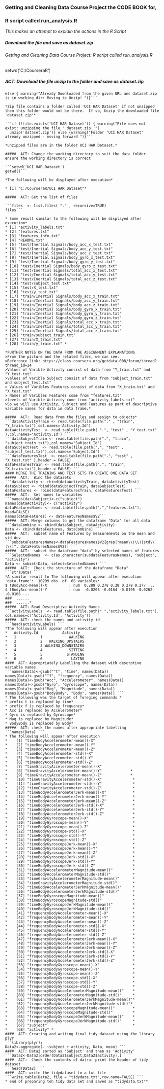 ### Getting and Cleaning Data Course Project the CODE BOOK for,
### R script called run_analysis.R
*This makes an attempt to explain the actions in the R Script*
##### Download the file and save as dataset.zip
######  Getting and Cleaning Data Course Project: R script called run_analysis.R
setwd('C:/CourseraR')
#####  ACT: Download the file  unzip to the folder and save as dataset.zip

```if (!file.exists('dataset.zip')) {download.file('https://d396qusza40orc.cloudfront.net/getdata%2Fprojectfiles%2FUCI%20HAR%20Dataset.zip',destfile='dataset.zip')} 
else { warning("Already Downloaded from the given URL and dataset.zip is in working dir: Moving to Unzip! ")}```

*Zip file contains a folder called 'UCI HAR Dataset' if not unzipped then this folder would not be there.  If so, Unzip the downloaded file 'dataset.zip'*

```if (!file.exists('UCI HAR Dataset')) { warning("File does not exist: unzipping the file ' dataset.zip '")
  unzip('dataset.zip')} else {warning("Folder 'UCI HAR Dataset' already unzipped - moving forward ")}```
  
*unzipped files are in the folder UCI HAR Dataset.*

#####  ACT: Change the working directory to suit the data folder. ensure the working directory is correct

```setwd('UCI HAR Dataset')
getwd()```

*The following will be displayed after execution*

* [1] "C:/CourseraR/UCI HAR Dataset"*
 
#####  ACT: Get the list of files

```files  <- list.files( "." , recursive=TRUE)
files```

* Some result similar to the following will be displayed after execution*
* [1] "activity_labels.txt"                         
* [2] "features.txt"                                
* [3] "features_info.txt"                           
* [4] "README.txt"                                  
* [5] "test/Inertial Signals/body_acc_x_test.txt"   
* [6] "test/Inertial Signals/body_acc_y_test.txt"   
* [7] "test/Inertial Signals/body_acc_z_test.txt"   
* [8] "test/Inertial Signals/body_gyro_x_test.txt"  
* [9] "test/Inertial Signals/body_gyro_y_test.txt"  
* [10] "test/Inertial Signals/body_gyro_z_test.txt"  
* [11] "test/Inertial Signals/total_acc_x_test.txt"  
* [12] "test/Inertial Signals/total_acc_y_test.txt"  
* [13] "test/Inertial Signals/total_acc_z_test.txt"  
* [14] "test/subject_test.txt"                       
* [15] "test/X_test.txt"                             
* [16] "test/y_test.txt"                             
* [17] "train/Inertial Signals/body_acc_x_train.txt" 
* [18] "train/Inertial Signals/body_acc_y_train.txt" 
* [19] "train/Inertial Signals/body_acc_z_train.txt" 
* [20] "train/Inertial Signals/body_gyro_x_train.txt"
* [21] "train/Inertial Signals/body_gyro_y_train.txt"
* [22] "train/Inertial Signals/body_gyro_z_train.txt"
* [23] "train/Inertial Signals/total_acc_x_train.txt"
* [24] "train/Inertial Signals/total_acc_y_train.txt"
* [25] "train/Inertial Signals/total_acc_z_train.txt"
* [26] "train/subject_train.txt"                     
* [27] "train/X_train.txt"                           
* [28] "train/y_train.txt" *

*FURTHER NOTES ON THE DATA FROM THE ASSIGNMENT EXPLANATIONS
>From the picture and the related files, we can see:
>Reference link: https://class.coursera.org/getdata-008/forum/thread?thread_id=24 
>Values of Varible Activity consist of data from "Y_train.txt" and "Y_test.txt"
>values of Varible Subject consist of data from "subject_train.txt" and subject_test.txt"
> Values of Varibles Features consist of data from "X_train.txt" and "X_test.txt"
> Names of Varibles Features come from "features.txt"
>levels of Varible Activity come from "activity_labels.txt"
>So we will use Activity, Subject and Features as part of descriptive variable names for data in data frame.*

#####  ACT:  Read data from the files and assign to objects*
```dataActivityTrain <- read.table(file.path("." , "train", "Y_train.txt"),col.names='Activity.Id')
dataActivityTest  <- read.table(file.path( ".", "test" , "Y_test.txt" ),col.names='Activity.Id') ```
```dataSubjectTrain <- read.table(file.path(".", "train", "subject_train.txt"),col.names='Subject.Id')
dataSubjectTest  <- read.table(file.path(".", "test" , "subject_test.txt"),col.names='Subject.Id') ```
```dataFeaturesTest  <- read.table(file.path(".", "test" , "X_test.txt" ),header = FALSE)
dataFeaturesTrain <- read.table(file.path(".", "train", "X_train.txt"),header = FALSE) ```
#### MERGE THE TRAINING AND TEST SETS TO CREATE ONE DATA SET
#####  ACT:  Bind the datasets
```dataActivity <- rbind(dataActivityTrain, dataActivityTest)
dataSubject <- rbind(dataSubjectTrain, dataSubjectTest)
dataFeatures <- rbind(dataFeaturesTrain, dataFeaturesTest) ```
#####  ACT:  Set names to variables
```names(dataSubject)<-c("subject")
names(dataActivity)<- c("activity")
dataFeaturesNames <- read.table(file.path(".","features.txt"), head=FALSE)
names(dataFeatures) <- dataFeaturesNames$V2```
#####  ACT: Merge columns to get the dataframe 'Data' for all data
```dataCombine <- cbind(dataSubject, dataActivity)
Data <- cbind(dataFeatures, dataCombine) ```
#####  ACT:  subset name of Features by measurements on the mean and std dev
```subdataFeaturesNames<-dataFeaturesNames$V2[grep("mean\\(\\)|std\\(\\)", dataFeaturesNames$V2)] ```
#####  ACT:  subset the dataframe "data" by selected names of features
```SelectedNames  <- c(as.character(subdataFeaturesNames), "subject", "activity")
Data <- subset(Data, select=SelectedNames) ```
#####  ACT:  Check the structure of the dataframe "Data"
```str(Data) ```
*A similar result to The following will appear after execution
'data.frame':  10299 obs. of  68 variables:
$ tBodyAcc-mean()-X          : num  0.289 0.278 0.28 0.279 0.277 ...
$ tBodyAcc-mean()-Y          : num  -0.0203 -0.0164 -0.0195 -0.0262 -0.0166 ...
###  ......
###  ......*
#####  ACT: Read Descriptive Activity Names
```activityLabels  <- read.table(file.path(".","activity_labels.txt"), col.names=c('Activity.Id', 'Activity')) ```
#####  ACT: check the names and activity id
```head(activityLabels) ```
*The following will appear after execution
*   Activity.Id           Activity
*   1           1            WALKING
*   2           2   WALKING_UPSTAIRS
*   3           3 WALKING_DOWNSTAIRS
*   4           4            SITTING
*   5           5           STANDING
*   6           6             LAYING
####  ACT: Appropriately Labelling the dataset with descrptive variable names
```names(Data)<-gsub("^t", "time", names(Data))
names(Data)<-gsub("^f", "frequency", names(Data))
names(Data)<-gsub("Acc", "Accelerometer", names(Data))
names(Data)<-gsub("Gyro", "Gyroscope", names(Data))
names(Data)<-gsub("Mag", "Magnitude", names(Data))
names(Data)<-gsub("BodyBody", "Body", names(Data)) ```
* The following was the target of foreging commands *
* prefix t is replaced by time*
* prefix f is replaced by frequency*
* Acc is replaced by Accelerometer*
* Gyro is replaced by Gyroscope*
* Mag is replaced by Magnitude*
* BodyBody is replaced by Body*
#####  ACT: check the names after appropriate labelling
```names(Data) ```
* The following will appear after execution
*    [1] "timeBodyAccelerometer-mean()-X"                
*    [2] "timeBodyAccelerometer-mean()-Y"                
*    [3] "timeBodyAccelerometer-mean()-Z"                
*    [4] "timeBodyAccelerometer-std()-X"                 
*    [5] "timeBodyAccelerometer-std()-Y"                 
*    [6] "timeBodyAccelerometer-std()-Z"                 
*    [7] "timeGravityAccelerometer-mean()-X"             
*    [8] "timeGravityAccelerometer-mean()-Y"             *
*    [9] "timeGravityAccelerometer-mean()-Z"             *
*    [10] "timeGravityAccelerometer-std()-X"              *
*    [11] "timeGravityAccelerometer-std()-Y"              *
*    [12] "timeGravityAccelerometer-std()-Z"              *
*    [13] "timeBodyAccelerometerJerk-mean()-X"            *
*    [14] "timeBodyAccelerometerJerk-mean()-Y"            *
*    [15] "timeBodyAccelerometerJerk-mean()-Z"            *
*    [16] "timeBodyAccelerometerJerk-std()-X"             *
*    [17] "timeBodyAccelerometerJerk-std()-Y"             *
*    [18] "timeBodyAccelerometerJerk-std()-Z"             *
*    [19] "timeBodyGyroscope-mean()-X"                    *
*    [20] "timeBodyGyroscope-mean()-Y"                    *
*    [21] "timeBodyGyroscope-mean()-Z"                    *
*    [22] "timeBodyGyroscope-std()-X"                     *
*    [23] "timeBodyGyroscope-std()-Y"                     *
*    [24] "timeBodyGyroscope-std()-Z"                     *
*    [25] "timeBodyGyroscopeJerk-mean()-X"                *
*    [26] "timeBodyGyroscopeJerk-mean()-Y"                *
*    [27] "timeBodyGyroscopeJerk-mean()-Z"                *
*    [28] "timeBodyGyroscopeJerk-std()-X"                 *
*    [29] "timeBodyGyroscopeJerk-std()-Y"                 *
*    [30] "timeBodyGyroscopeJerk-std()-Z"                 *
*    [31] "timeBodyAccelerometerMagnitude-mean()"         *
*    [32] "timeBodyAccelerometerMagnitude-std()"          *
*    [33] "timeGravityAccelerometerMagnitude-mean()"      *
*    [34] "timeGravityAccelerometerMagnitude-std()"       *
*    [35] "timeBodyAccelerometerJerkMagnitude-mean()"     *
*    [36] "timeBodyAccelerometerJerkMagnitude-std()"      *
*    [37] "timeBodyGyroscopeMagnitude-mean()"             *
*    [38] "timeBodyGyroscopeMagnitude-std()"              *
*    [39] "timeBodyGyroscopeJerkMagnitude-mean()"         *
*    [40] "timeBodyGyroscopeJerkMagnitude-std()"          *
*    [41] "frequencyBodyAccelerometer-mean()-X"           *
*    [42] "frequencyBodyAccelerometer-mean()-Y"           *
*    [43] "frequencyBodyAccelerometer-mean()-Z"           *
*    [44] "frequencyBodyAccelerometer-std()-X"            *
*    [45] "frequencyBodyAccelerometer-std()-Y"            *
*    [46] "frequencyBodyAccelerometer-std()-Z"            *
*    [47] "frequencyBodyAccelerometerJerk-mean()-X"       *
*    [48] "frequencyBodyAccelerometerJerk-mean()-Y"       *
*    [49] "frequencyBodyAccelerometerJerk-mean()-Z"       *
*    [50] "frequencyBodyAccelerometerJerk-std()-X"        *
*    [51] "frequencyBodyAccelerometerJerk-std()-Y"        *
*    [52] "frequencyBodyAccelerometerJerk-std()-Z"        *
*    [53] "frequencyBodyGyroscope-mean()-X"               *
*    [54] "frequencyBodyGyroscope-mean()-Y"               *
*    [55] "frequencyBodyGyroscope-mean()-Z"               *
*    [56] "frequencyBodyGyroscope-std()-X"                *
*    [57] "frequencyBodyGyroscope-std()-Y"                *
*    [58] "frequencyBodyGyroscope-std()-Z"                *
*    [59] "frequencyBodyAccelerometerMagnitude-mean()"    *
*    [60] "frequencyBodyAccelerometerMagnitude-std()"     *
*    [61] "frequencyBodyAccelerometerJerkMagnitude-mean()"*
*    [62] "frequencyBodyAccelerometerJerkMagnitude-std()"*
*    [63] "frequencyBodyGyroscopeMagnitude-mean()"        *
*    [64] "frequencyBodyGyroscopeMagnitude-std()"         *
*    [65] "frequencyBodyGyroscopeJerkMagnitude-mean()"    *
*    [66] "frequencyBodyGyroscopeJerkMagnitude-std()"     *
*    [67] "subject"                                       *
*    [68] "activity" *
####  ACT: Creating and writing final tidy dataset using the library plyr
```library(plyr);
Data2<-aggregate(. ~subject + activity, Data, mean) ```
####  ACT: Data2 sorted as 'Subject' and then as 'Activity'
```Data2<-Data2[order(Data2$subject,Data2$activity),] ```
####  ACT:  Check the contents of datra: print the header of tidy dataset
```head(Data2) ```
####  ACT: write the tidydataset to a txt file
```write.table(Data2, file = "tidydata.txt",row.name=FALSE) ```
* end of preparing teh tidy data set and saved as "tidydata.txt"*


